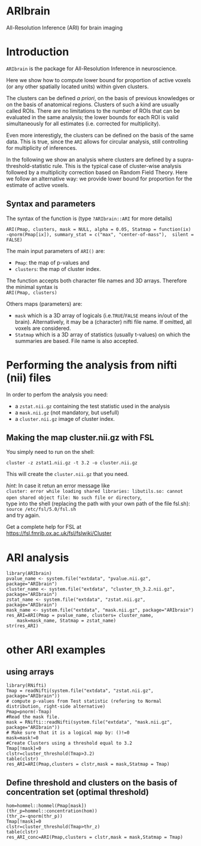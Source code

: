 # ARIbrain
All-Resolution Inference (ARI) for brain imaging

# Introduction
`ARIbrain` is the package for All-Resolution Inference in neuroscience.

Here we show how to compute lower bound for proportion of active voxels (or any other spatially located units) within given clusters.

The clusters can be defined *a priori*, on the basis of previous knowledges or on the basis of anatomical regions. Clusters of such a kind are usually called ROIs. There are no limitations to the number of ROIs that can be evaluated in the same analysis; the lower bounds for each ROI is valid simultaneously for all estimates (i.e. corrected for multiplicity). 

Even more interestigly, the clusters can be defined on the basis of the same data. This is true, since the `ARI` allows for circular analysis, still controlling for multiplicity of inferences.

In the following we show an analysis where clusters are defined by a supra-threshold-statistic rule. This is the typical case of cluster-wise analysis followed by a multiplicity correction based on Random Field Theory. Here we follow an alternative way: we provide lower bound for proportion for the estimate of active voxels.


## Syntax and parameters
The syntax of the function is (type `?ARIbrain::ARI` for more details)

`ARI(Pmap, clusters, mask = NULL, alpha = 0.05, Statmap = function(ix)  -qnorm(Pmap[ix]), summary_stat = c("max", "center-of-mass"),  silent = FALSE)`


The main input parameters of `ARI()` are:   

- `Pmap`: the map of p-values and 
- `clusters`: the map of cluster index.

The function accepts both character file names and 3D arrays. Therefore the minimal syntax is   
`ARI(Pmap, clusters)`

Others maps (parameters) are:   

- `mask` which is a 3D array of logicals (i.e.`TRUE`/`FALSE` means in/out of the brain). Alternatively, it may be a (character) nifti file name.  If omitted, all voxels are considered.  
- `Statmap` which is a 3D array of statistics (usually t-values) on which the summaries are based. File name is also accepted.



#  <a name="nii"> Performing the analysis from nifti (nii) files </a>

In order to perfom the analysis you need:   

- a `zstat.nii.gz` containing the test statistic used in the analysis 
- a `mask.nii.gz` (not mandatory, but usefull)
- a `cluster.nii.gz` image of cluster index.

## Making the map cluster.nii.gz with FSL

You simply need to run on the shell:

`cluster -z zstat1.nii.gz -t 3.2 -o cluster.nii.gz`

This will create the `cluster.nii.gz` that you need.

*hint*: In case it retun an error message like  
`cluster: error while loading shared libraries: libutils.so: cannot open shared object file: No such file or directory`,  
type into the shell (replacing the path with your own path of the file fsl.sh):  
`source /etc/fsl/5.0/fsl.sh`  
and try again.


Get a complete help for FSL at  
<https://fsl.fmrib.ox.ac.uk/fsl/fslwiki/Cluster>


# ARI analysis
```{r}
library(ARIbrain)
pvalue_name <- system.file("extdata", "pvalue.nii.gz", package="ARIbrain")
cluster_name <- system.file("extdata", "cluster_th_3.2.nii.gz", package="ARIbrain")
zstat_name <- system.file("extdata", "zstat.nii.gz", package="ARIbrain")
mask_name <- system.file("extdata", "mask.nii.gz", package="ARIbrain")
res_ARI=ARI(Pmap = pvalue_name, clusters= cluster_name,
    mask=mask_name, Statmap = zstat_name)
str(res_ARI)
```


# other ARI examples


## using arrays


```{r}
library(RNifti)
Tmap = readNifti(system.file("extdata", "zstat.nii.gz", package="ARIbrain"))
# compute p-values from Test statistic (refering to Normal distribution, right-side alternative)
Pmap=pnorm(-Tmap)
#Read the mask file. 
mask = RNifti::readNifti(system.file("extdata", "mask.nii.gz", package="ARIbrain"))
# Make sure that it is a logical map by: ()!=0
mask=mask!=0
#Create Clusters using a threshold equal to 3.2
Tmap[!mask]=0
clstr=cluster_threshold(Tmap>3.2)
table(clstr)
res_ARI=ARI(Pmap,clusters = clstr,mask = mask,Statmap = Tmap)
```




## Define threshold and clusters on the basis of concentration set (optimal threshold)


```{r}
hom=hommel::hommel(Pmap[mask])
(thr_p=hommel::concentration(hom))
(thr_z=-qnorm(thr_p))
Tmap[!mask]=0
clstr=cluster_threshold(Tmap>thr_z)
table(clstr)
res_ARI_conc=ARI(Pmap,clusters = clstr,mask = mask,Statmap = Tmap)
```
